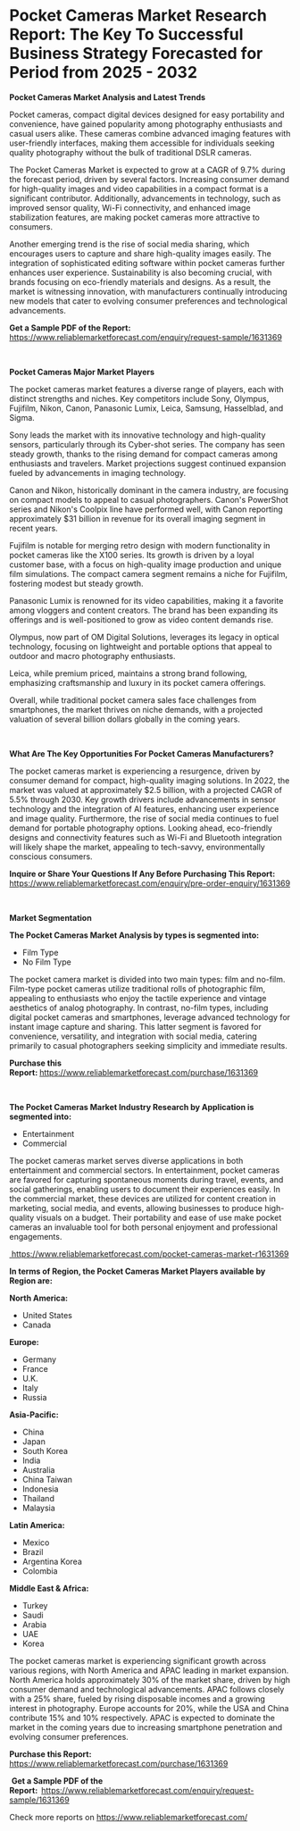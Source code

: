 <p><h1>Pocket Cameras Market Research Report: The Key To Successful Business Strategy Forecasted for Period from 2025 - 2032</h1></p><p><strong>Pocket Cameras Market Analysis and Latest Trends</strong></p>
<p><p>Pocket cameras, compact digital devices designed for easy portability and convenience, have gained popularity among photography enthusiasts and casual users alike. These cameras combine advanced imaging features with user-friendly interfaces, making them accessible for individuals seeking quality photography without the bulk of traditional DSLR cameras. </p><p>The Pocket Cameras Market is expected to grow at a CAGR of 9.7% during the forecast period, driven by several factors. Increasing consumer demand for high-quality images and video capabilities in a compact format is a significant contributor. Additionally, advancements in technology, such as improved sensor quality, Wi-Fi connectivity, and enhanced image stabilization features, are making pocket cameras more attractive to consumers. </p><p>Another emerging trend is the rise of social media sharing, which encourages users to capture and share high-quality images easily. The integration of sophisticated editing software within pocket cameras further enhances user experience. Sustainability is also becoming crucial, with brands focusing on eco-friendly materials and designs. As a result, the market is witnessing innovation, with manufacturers continually introducing new models that cater to evolving consumer preferences and technological advancements.</p></p>
<p><strong>Get a Sample PDF of the Report:&nbsp;</strong> <a href="https://www.reliablemarketforecast.com/enquiry/request-sample/1631369?utm_campaign=2603&utm_medium=2&utm_source=Github&utm_content=ia&utm_term=05042025&utm_id=pocket-cameras">https://www.reliablemarketforecast.com/enquiry/request-sample/1631369</a></p>
<p>&nbsp;</p>
<p><strong>Pocket Cameras Major Market Players</strong></p>
<p><p>The pocket cameras market features a diverse range of players, each with distinct strengths and niches. Key competitors include Sony, Olympus, Fujifilm, Nikon, Canon, Panasonic Lumix, Leica, Samsung, Hasselblad, and Sigma. </p><p>Sony leads the market with its innovative technology and high-quality sensors, particularly through its Cyber-shot series. The company has seen steady growth, thanks to the rising demand for compact cameras among enthusiasts and travelers. Market projections suggest continued expansion fueled by advancements in imaging technology.</p><p>Canon and Nikon, historically dominant in the camera industry, are focusing on compact models to appeal to casual photographers. Canon's PowerShot series and Nikon's Coolpix line have performed well, with Canon reporting approximately $31 billion in revenue for its overall imaging segment in recent years.</p><p>Fujifilm is notable for merging retro design with modern functionality in pocket cameras like the X100 series. Its growth is driven by a loyal customer base, with a focus on high-quality image production and unique film simulations. The compact camera segment remains a niche for Fujifilm, fostering modest but steady growth.</p><p>Panasonic Lumix is renowned for its video capabilities, making it a favorite among vloggers and content creators. The brand has been expanding its offerings and is well-positioned to grow as video content demands rise.</p><p>Olympus, now part of OM Digital Solutions, leverages its legacy in optical technology, focusing on lightweight and portable options that appeal to outdoor and macro photography enthusiasts. </p><p>Leica, while premium priced, maintains a strong brand following, emphasizing craftsmanship and luxury in its pocket camera offerings. </p><p>Overall, while traditional pocket camera sales face challenges from smartphones, the market thrives on niche demands, with a projected valuation of several billion dollars globally in the coming years.</p></p>
<p>&nbsp;</p>
<p><strong>What Are The Key Opportunities For Pocket Cameras Manufacturers?</strong></p>
<p><p>The pocket cameras market is experiencing a resurgence, driven by consumer demand for compact, high-quality imaging solutions. In 2022, the market was valued at approximately $2.5 billion, with a projected CAGR of 5.5% through 2030. Key growth drivers include advancements in sensor technology and the integration of AI features, enhancing user experience and image quality. Furthermore, the rise of social media continues to fuel demand for portable photography options. Looking ahead, eco-friendly designs and connectivity features such as Wi-Fi and Bluetooth integration will likely shape the market, appealing to tech-savvy, environmentally conscious consumers.</p></p>
<p><strong>Inquire or Share Your Questions If Any Before Purchasing This Report:</strong> <a href="https://www.reliablemarketforecast.com/enquiry/pre-order-enquiry/1631369?utm_campaign=2603&utm_medium=2&utm_source=Github&utm_content=ia&utm_term=05042025&utm_id=pocket-cameras">https://www.reliablemarketforecast.com/enquiry/pre-order-enquiry/1631369</a></p>
<p>&nbsp;</p>
<p><strong>Market Segmentation</strong></p>
<p><strong>The Pocket Cameras Market Analysis by types is segmented into:</strong></p>
<p><ul><li>Film Type</li><li>No Film Type</li></ul></p>
<p><p>The pocket camera market is divided into two main types: film and no-film. Film-type pocket cameras utilize traditional rolls of photographic film, appealing to enthusiasts who enjoy the tactile experience and vintage aesthetics of analog photography. In contrast, no-film types, including digital pocket cameras and smartphones, leverage advanced technology for instant image capture and sharing. This latter segment is favored for convenience, versatility, and integration with social media, catering primarily to casual photographers seeking simplicity and immediate results.</p></p>
<p><strong>Purchase this Report:&nbsp;</strong><a href="https://www.reliablemarketforecast.com/purchase/1631369?utm_campaign=2603&utm_medium=2&utm_source=Github&utm_content=ia&utm_term=05042025&utm_id=pocket-cameras">https://www.reliablemarketforecast.com/purchase/1631369</a></p>
<p>&nbsp;</p>
<p><strong>The Pocket Cameras Market Industry Research by Application is segmented into:</strong></p>
<p><ul><li>Entertainment</li><li>Commercial</li></ul></p>
<p><p>The pocket cameras market serves diverse applications in both entertainment and commercial sectors. In entertainment, pocket cameras are favored for capturing spontaneous moments during travel, events, and social gatherings, enabling users to document their experiences easily. In the commercial market, these devices are utilized for content creation in marketing, social media, and events, allowing businesses to produce high-quality visuals on a budget. Their portability and ease of use make pocket cameras an invaluable tool for both personal enjoyment and professional engagements.</p></p>
<p><a href="https://www.reliablemarketforecast.com/pocket-cameras-market-r1631369?utm_campaign=2603&utm_medium=2&utm_source=Github&utm_content=ia&utm_term=05042025&utm_id=pocket-cameras">&nbsp;https://www.reliablemarketforecast.com/pocket-cameras-market-r1631369</a></p>
<p><strong>In terms of Region, the Pocket Cameras Market Players available by Region are:</strong></p>
<p>
    <p> <strong> North America: </strong>
        <ul>
            <li>United States</li>
            <li>Canada</li>
        </ul>
        </p> 
    <p> <strong> Europe: </strong>
        <ul>
            <li>Germany</li>
            <li>France</li>
            <li>U.K.</li>
            <li>Italy</li>
            <li>Russia</li>
        </ul>
        </p> 
    <p> <strong> Asia-Pacific: </strong>
        <ul>
            <li>China</li>
            <li>Japan</li>
            <li>South Korea</li>
            <li>India</li>
            <li>Australia</li>
            <li>China Taiwan</li>
            <li>Indonesia</li>
            <li>Thailand</li>
            <li>Malaysia</li>
        </ul>
        </p> 
    <p> <strong> Latin America: </strong>
        <ul>
            <li>Mexico</li>
            <li>Brazil</li>
            <li>Argentina Korea</li>
            <li>Colombia</li>
        </ul>
        </p> 
    <p> <strong> Middle East & Africa: </strong>
        <ul>
            <li>Turkey</li>
            <li>Saudi</li>
            <li>Arabia</li>
            <li>UAE</li>
            <li>Korea</li>
        </ul>
    </p>
    </p>
<p><p>The pocket cameras market is experiencing significant growth across various regions, with North America and APAC leading in market expansion. North America holds approximately 30% of the market share, driven by high consumer demand and technological advancements. APAC follows closely with a 25% share, fueled by rising disposable incomes and a growing interest in photography. Europe accounts for 20%, while the USA and China contribute 15% and 10% respectively. APAC is expected to dominate the market in the coming years due to increasing smartphone penetration and evolving consumer preferences.</p></p>
<p><strong>Purchase this Report: </strong><a href="https://www.reliablemarketforecast.com/purchase/1631369?utm_campaign=2603&utm_medium=2&utm_source=Github&utm_content=ia&utm_term=05042025&utm_id=pocket-cameras">https://www.reliablemarketforecast.com/purchase/1631369</a></p>
<p>&nbsp;<strong>Get a Sample PDF of the Report:&nbsp;&nbsp;</strong><a href="https://www.reliablemarketforecast.com/enquiry/request-sample/1631369?utm_campaign=2603&utm_medium=2&utm_source=Github&utm_content=ia&utm_term=05042025&utm_id=pocket-cameras">https://www.reliablemarketforecast.com/enquiry/request-sample/1631369</a></p>
<p><strong></strong></p>
<p>Check more reports on <a href="https://www.reliablemarketforecast.com/?utm_campaign=2603&utm_medium=2&utm_source=Github&utm_content=ia&utm_term=05042025&utm_id=pocket-cameras">https://www.reliablemarketforecast.com/</a></p>